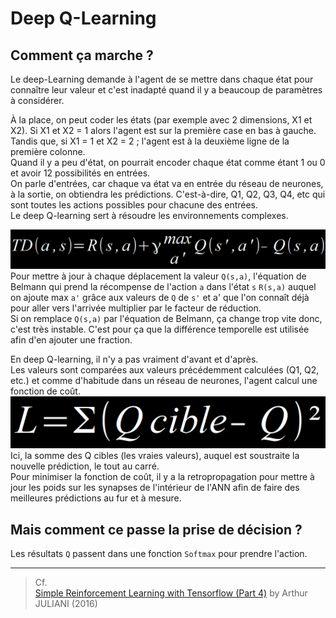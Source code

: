 # **Deep Q-Learning**

## **Comment ça marche ?**

Le deep-Learning demande à l'agent de se mettre dans chaque état pour connaître leur valeur et c'est inadapté quand il y a beaucoup de paramètres à considérer.  

À la place, on peut coder les états (par exemple avec 2 dimensions, X1 et X2). Si X1 et X2 = 1 alors l'agent est sur la première case en bas à gauche. Tandis que, si X1 = 1 et X2 = 2 ; l'agent est à la deuxième ligne de la première colonne.  
Quand il y a peu d'état, on pourrait encoder chaque état comme étant 1 ou 0 et avoir 12 possibilités en entrées.  
On parle d'entrées, car chaque va état va en entrée du réseau de neurones, à la sortie, on obtiendra les prédictions. C'est-à-dire, Q1, Q2, Q3, Q4, etc qui sont toutes les actions possibles pour chacune des entrées.  
Le deep Q-learning sert à résoudre les environnements complexes.  

![DeepQlearning](../../img/deepQlearning.png "Deep Q-Learning")
Pour mettre à jour à chaque déplacement la valeur `Q(s,a)`, l'équation de Belmann qui prend la récompense de l'action `a` dans l'état `s` `R(s,a)` auquel on ajoute max `a'` grâce aux valeurs de `Q` de `s'` et a' que l'on connaît déjà pour aller vers l'arrivée multiplier par le facteur de réduction.  
Si on remplace `Q(s,a)` par l'équation de Belmann, ça change trop vite donc, c'est très instable. C'est pour ça que la différence temporelle est utilisée afin d'en ajouter une fraction.  

En deep Q-learning, il n'y a pas vraiment d'avant et d'après.  
Les valeurs sont comparées aux valeurs précédemment calculées (Q1, Q2, etc.) et comme d'habitude dans un réseau de neurones, l'agent calcul une fonction de coût.
![Fonction de coût en deep Q-learning](../../img/fonctinDeCoutDeepQlearning.png "Fonction de coût deep Q-learning")
Ici, la somme des Q cibles (les vraies valeurs), auquel est soustraite la nouvelle prédiction, le tout au carré.  
Pour minimiser la fonction de coût, il y a la retropropagation pour mettre à jour les poids sur les synapses de l'intérieur de l'ANN afin de faire des meilleures prédictions au fur et à mesure.  

## **Mais comment ce passe la prise de décision ?**

Les résultats `Q` passent dans une fonction `Softmax` pour prendre l'action.  

___
> Cf.  
[Simple Reinforcement Learning with Tensorflow (Part 4)](https://medium.com/@awjuliani/simple-reinforcement-learning-with-tensorflow-part-4-deep-q-networks-and-beyond-8438a3e2b8df "Apprentissage par renforcement simple avec Tensorflow (Partie 4)") by Arthur JULIANI (2016)